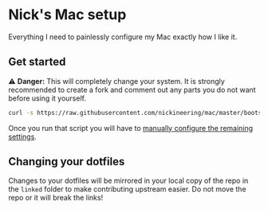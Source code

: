 # Nick's Mac setup

Everything I need to painlessly configure my Mac exactly how I like it.

## Get started

⚠️ **Danger:** This will completely change your system. It is strongly
recommended to create a fork and comment out any parts you do not want before
using it yourself.

```bash
curl -s https://raw.githubusercontent.com/nickineering/mac/master/bootstrap.sh | /bin/bash
```

Once you run that script you will have to
[manually configure the remaining settings](MANUAL_STEPS.md).

## Changing your dotfiles

Changes to your dotfiles will be mirrored in your local copy of the repo in the
`linked` folder to make contributing upstream easier. Do not move the repo or it
will break the links!
